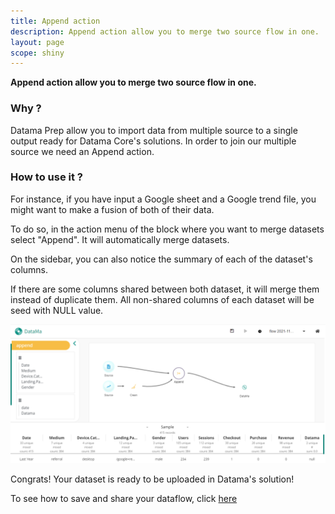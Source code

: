 ```yaml
---
title: Append action
description: Append action allow you to merge two source flow in one.
layout: page
scope: shiny
---
```


**Append action allow you to merge two source flow in one.**

### Why ? 

Datama Prep allow you to import data from multiple source to a single output ready for Datama Core's solutions. In order to join our multiple source we need an Append action.


### How to use it ?

For instance,
if you have input a Google sheet and a Google trend file,
you might want to make a fusion of both of their data.

To do so, in the action menu of the block where you want to merge datasets select "Append".
It will automatically merge datasets.

On the sidebar, you can also notice the summary of each of the dataset's columns.

If there are some columns shared between both dataset, it will merge them instead of duplicate them. All non-shared columns of each dataset will be seed with NULL value.

![Append ui](images/Appendstep1.png)

Congrats! Your dataset is ready to be uploaded in Datama's solution!

To see how to save and share your dataflow, click [here]({{site.url}}/{{site.baseurl}}/core_app/prep/header/save.html)
